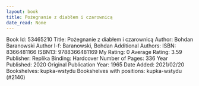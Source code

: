 ```yaml
---
layout: book
title: Pożegnanie z diabłem i czarownicą
date_read: None
---
```


Book Id: 53465210
Title: Pożegnanie z diabłem i czarownicą
Author: Bohdan Baranowski
Author l-f: Baranowski, Bohdan
Additional Authors: 
ISBN: 8366481166
ISBN13: 9788366481169
My Rating: 0
Average Rating: 3.59
Publisher: Replika
Binding: Hardcover
Number of Pages: 336
Year Published: 2020
Original Publication Year: 1965
Date Added: 2021/02/20
Bookshelves: kupka-wstydu
Bookshelves with positions: kupka-wstydu (#2140)

